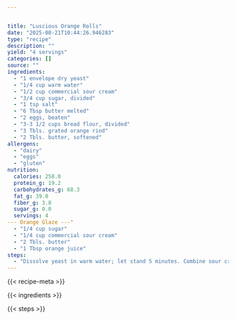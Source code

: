 ```yaml
---


title: "Luscious Orange Rolls"
date: "2025-08-21T10:44:26.946283"
type: "recipe"
description: ""
yield: "4 servings"
categories: []
source: ""
ingredients:
  - "1 envelope dry yeast"
  - "1/4 cup warm water"
  - "1/2 cup commercial sour cream"
  - "3/4 cup sugar, divided"
  - "1 tsp salt"
  - "6 Tbsp butter melted"
  - "2 eggs, beaten"
  - "3-3 1/2 cups bread flour, divided"
  - "3 Tbls. grated orange rind"
  - "2 Tbls. butter, softened"
allergens:
  - "dairy"
  - "eggs"
  - "gluten"
nutrition:
  calories: 258.0
  protein_g: 19.2
  carbohydrates_g: 68.3
  fat_g: 39.0
  fiber_g: 3.8
  sugar_g: 0.0
  servings: 4
--- Orange Glaze ---"
  - "1/4 cup sugar"
  - "1/4 cup commercial sour cream"
  - "2 Tbls. butter"
  - "1 Tbsp orange juice"
steps:
  - "Dissolve yeast in warm water; let stand 5 minutes. Combine sour cream, 1/4 cup sugar, and salt in a small mixing bowl; mix well. Add 6 Tbsp melted butter, eggs, 2 cups flour, and yeast mixture; mix well. Gradually add enough remaining flour to make a soft dough. Turn dough out on a floured surface; knead until smooth & elastic (5 minutes). Place in a well greased bowl, turning to grease top."
---
```


{{< recipe-meta >}}

{{< ingredients >}}

{{< steps >}}
